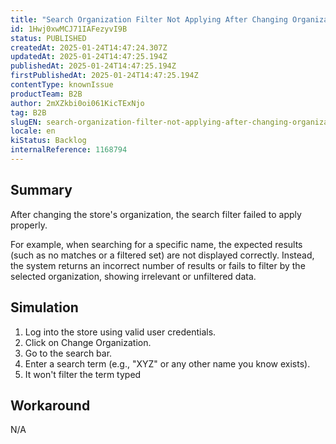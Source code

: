 ```yaml
---
title: "Search Organization Filter Not Applying After Changing Organization in Store Frontend"
id: 1Hwj0xwMCJ71IAFezyvI9B
status: PUBLISHED
createdAt: 2025-01-24T14:47:24.307Z
updatedAt: 2025-01-24T14:47:25.194Z
publishedAt: 2025-01-24T14:47:25.194Z
firstPublishedAt: 2025-01-24T14:47:25.194Z
contentType: knownIssue
productTeam: B2B
author: 2mXZkbi0oi061KicTExNjo
tag: B2B
slugEN: search-organization-filter-not-applying-after-changing-organization-in-store-frontend
locale: en
kiStatus: Backlog
internalReference: 1168794
---
```


## Summary


After changing the store's organization, the search filter failed to apply properly.

For example, when searching for a specific name, the expected results (such as no matches or a filtered set) are not displayed correctly. Instead, the system returns an incorrect number of results or fails to filter by the selected organization, showing irrelevant or unfiltered data.


##

## Simulation



1. Log into the store using valid user credentials.
2. Click on Change Organization.
3. Go to the search bar.
4. Enter a search term (e.g., "XYZ" or any other name you know exists).
5. It won't filter the term typed


##

## Workaround


N/A





